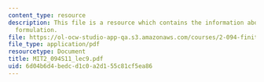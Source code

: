 ```yaml
---
content_type: resource
description: This file is a resource which contains the information about u and p
  formulation.
file: https://ol-ocw-studio-app-qa.s3.amazonaws.com/courses/2-094-finite-element-analysis-of-solids-and-fluids-ii-spring-2011/6d04b6d4bedcd1c0a2d155c81cf5ea86_MIT2_094S11_lec9.pdf
file_type: application/pdf
resourcetype: Document
title: MIT2_094S11_lec9.pdf
uid: 6d04b6d4-bedc-d1c0-a2d1-55c81cf5ea86
---
```

